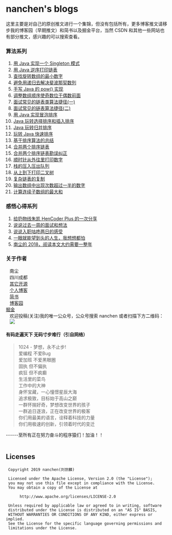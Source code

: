 # nanchen's blogs
这里主要是对自己的原创推文进行一个集锦，但没有包括所有，更多博客推文请移步我的博客园（早期推文）和简书以及掘金平台，当然 CSDN 和其他一些网站也有部分推文，感兴趣的可以搜索查看。

### 算法系列
1. [用 Java 实现一个 Singleton 模式](https://github.com/nanchen2251/Blogs/blob/master/algorithm/%E9%9D%A2%E8%AF%95%201%EF%BC%9A%E7%94%A8%20Java%20%E5%AE%9E%E7%8E%B0%E4%B8%80%E4%B8%AA%20Singleton%20%E6%A8%A1%E5%BC%8F.md)
2. [用 Java 逆序打印链表](https://github.com/nanchen2251/Blogs/blob/master/algorithm/%E9%9D%A2%E8%AF%95%202%EF%BC%9A%E7%94%A8%20Java%20%E9%80%86%E5%BA%8F%E6%89%93%E5%8D%B0%E9%93%BE%E8%A1%A8.md)
3. [查找旋转数组的最小数字](https://github.com/nanchen2251/Blogs/blob/master/algorithm/%E9%9D%A2%E8%AF%95%203%EF%BC%9A%E6%9F%A5%E6%89%BE%E6%97%8B%E8%BD%AC%E6%95%B0%E7%BB%84%E7%9A%84%E6%9C%80%E5%B0%8F%E6%95%B0%E5%AD%97.md)
4. [避免用递归去解决斐波那契数列](https://github.com/nanchen2251/Blogs/blob/master/algorithm/%E9%9D%A2%E8%AF%95%204%EF%BC%9A%E9%81%BF%E5%85%8D%E7%94%A8%E9%80%92%E5%BD%92%E5%8E%BB%E8%A7%A3%E5%86%B3%E6%96%90%E6%B3%A2%E9%82%A3%E5%A5%91%E6%95%B0%E5%88%97.md)
5. [手写 Java 的 pow() 实现](https://github.com/nanchen2251/Blogs/blob/master/algorithm/%E9%9D%A2%E8%AF%95%205%EF%BC%9A%E6%89%8B%E5%86%99%20Java%20%E7%9A%84%20pow()%20%E5%AE%9E%E7%8E%B0.md)
6. [调整数组顺序使奇数位于偶数前面](https://github.com/nanchen2251/Blogs/blob/master/algorithm/%E9%9D%A2%E8%AF%95%206%EF%BC%9A%E8%B0%83%E6%95%B4%E6%95%B0%E7%BB%84%E9%A1%BA%E5%BA%8F%E4%BD%BF%E5%A5%87%E6%95%B0%E4%BD%8D%E4%BA%8E%E5%81%B6%E6%95%B0%E5%89%8D%E9%9D%A2.md)
7. [面试常见的链表类算法捷径(一)](https://github.com/nanchen2251/Blogs/blob/master/algorithm/%E9%9D%A2%E8%AF%95%207%EF%BC%9A%E9%9D%A2%E8%AF%95%E5%B8%B8%E8%A7%81%E7%9A%84%E9%93%BE%E8%A1%A8%E7%B1%BB%E7%AE%97%E6%B3%95%E6%8D%B7%E5%BE%84(%E4%B8%80).md)
8. [面试常见的链表算法捷径(二)](https://github.com/nanchen2251/Blogs/blob/master/algorithm/%E9%9D%A2%E8%AF%95%208%EF%BC%9A%E9%9D%A2%E8%AF%95%E5%B8%B8%E8%A7%81%E7%9A%84%E9%93%BE%E8%A1%A8%E7%AE%97%E6%B3%95%E6%8D%B7%E5%BE%84(%E4%BA%8C).md)
9. [用 Java 实现冒泡排序](https://github.com/nanchen2251/Blogs/blob/master/algorithm/%E9%9D%A2%E8%AF%95%209%EF%BC%9A%E7%94%A8%20Java%20%E5%AE%9E%E7%8E%B0%E5%86%92%E6%B3%A1%E6%8E%92%E5%BA%8F.md)
10. [Java 玩转选择排序和插入排序](https://github.com/nanchen2251/Blogs/blob/master/algorithm/%E9%9D%A2%E8%AF%95%2010%EF%BC%9AJava%20%E7%8E%A9%E8%BD%AC%E9%80%89%E6%8B%A9%E6%8E%92%E5%BA%8F%E5%92%8C%E6%8F%92%E5%85%A5%E6%8E%92%E5%BA%8F.md)
11. [Java 玩转归并排序](https://github.com/nanchen2251/Blogs/blob/master/algorithm/%E9%9D%A2%E8%AF%95%2011%EF%BC%9AJava%20%E7%8E%A9%E8%BD%AC%E5%BD%92%E5%B9%B6%E6%8E%92%E5%BA%8F.md)
12. [玩转 Java 快速排序](https://github.com/nanchen2251/Blogs/blob/master/algorithm/%E9%9D%A2%E8%AF%95%2012%EF%BC%9A%E7%8E%A9%E8%BD%AC%20Java%20%E5%BF%AB%E9%80%9F%E6%8E%92%E5%BA%8F.md)
13. [基于排序算法的总结](https://github.com/nanchen2251/Blogs/blob/master/algorithm/%E9%9D%A2%E8%AF%95%2013%EF%BC%9A%E5%9F%BA%E4%BA%8E%E6%8E%92%E5%BA%8F%E7%AE%97%E6%B3%95%E7%9A%84%E6%80%BB%E7%BB%93.md)
14. [合并两个排序链表](https://github.com/nanchen2251/Blogs/blob/master/algorithm/%E9%9D%A2%E8%AF%95%2014%EF%BC%9A%E5%90%88%E5%B9%B6%E4%B8%A4%E4%B8%AA%E6%8E%92%E5%BA%8F%E9%93%BE%E8%A1%A8.md)
15. [合并两个排序链表勘误纠正](https://github.com/nanchen2251/Blogs/blob/master/algorithm/%E9%9D%A2%E8%AF%95%2015%EF%BC%9A%E9%92%88%E5%AF%B9%E6%98%A8%E5%A4%A9%E7%9A%84%E6%8E%A8%E6%96%87%EF%BC%8C%E6%9C%89%E5%87%A0%E5%8F%A5%E6%83%B3%E8%AF%B4%E7%9A%84.md)
16. [顺时针从外往里打印数字](https://github.com/nanchen2251/Blogs/blob/master/algorithm/%E9%9D%A2%E8%AF%95%2015%EF%BC%9A%E9%A1%BA%E6%97%B6%E9%92%88%E4%BB%8E%E5%A4%96%E5%BE%80%E9%87%8C%E6%89%93%E5%8D%B0%E6%95%B0%E5%AD%97.md)
17. [栈的压入压出队列](https://github.com/nanchen2251/Blogs/blob/master/algorithm/%E9%9D%A2%E8%AF%95%2016%EF%BC%9A%E6%A0%88%E7%9A%84%E5%8E%8B%E5%85%A5%E5%8E%8B%E5%87%BA%E9%98%9F%E5%88%97.md)
18. [从上到下打印二叉树](https://github.com/nanchen2251/Blogs/blob/master/algorithm/%E9%9D%A2%E8%AF%95%2017%EF%BC%9A%E4%BB%8E%E4%B8%8A%E5%88%B0%E4%B8%8B%E6%89%93%E5%8D%B0%E4%BA%8C%E5%8F%89%E6%A0%91.md)
19. [复杂链表的复制](https://github.com/nanchen2251/Blogs/blob/master/algorithm/%E9%9D%A2%E8%AF%95%2018%EF%BC%9A%E5%A4%8D%E6%9D%82%E9%93%BE%E8%A1%A8%E7%9A%84%E5%A4%8D%E5%88%B6%EF%BC%88%E5%89%91%E6%8C%87%20Offer%20%E7%AC%AC%2026%20%E9%A2%98%EF%BC%89.md)
20. [输出数组中出现次数超过一半的数字](https://github.com/nanchen2251/Blogs/blob/master/algorithm/%E9%9D%A2%E8%AF%95%2019%EF%BC%9A%E8%BE%93%E5%87%BA%E6%95%B0%E7%BB%84%E4%B8%AD%E5%87%BA%E7%8E%B0%E6%AC%A1%E6%95%B0%E8%B6%85%E8%BF%87%E4%B8%80%E5%8D%8A%E7%9A%84%E6%95%B0%E5%AD%97%EF%BC%88%E5%89%91%E6%8C%87%20Offer%2026%20%E9%A2%98%EF%BC%89.md)
21. [计算连续子数组的最大和](https://github.com/nanchen2251/Blogs/blob/master/algorithm/%E9%9D%A2%E8%AF%95%2020%EF%BC%9A%E8%AE%A1%E7%AE%97%E8%BF%9E%E7%BB%AD%E5%AD%90%E6%95%B0%E7%BB%84%E7%9A%84%E6%9C%80%E5%A4%A7%E5%92%8C%EF%BC%88%E5%89%91%E6%8C%87%20Offer%2031%20%E9%A2%98%EF%BC%89.md)

### 感悟心得系列
1. [给扔物线朱凯 HenCoder Plus 的一次分享](https://github.com/nanchen2251/Blogs/blob/master/experience/%E6%A8%A1%E6%8B%9F%E9%9D%A2%E8%AF%95%E5%88%86%E4%BA%AB.md)
2. [说说过去一周的面试和想法](https://github.com/nanchen2251/Blogs/blob/master/experience/%E8%AF%B4%E8%AF%B4%E8%BF%87%E5%8E%BB%E4%B8%80%E5%91%A8%E7%9A%84%E9%9D%A2%E8%AF%95%E5%92%8C%E6%83%B3%E6%B3%95.md)
3. [说说入职咕咚两日的感受](https://github.com/nanchen2251/Blogs/blob/master/experience/%E8%AF%B4%E8%AF%B4%E5%85%A5%E8%81%8C%E4%B8%A4%E5%A4%A9%E7%9A%84%E6%84%9F%E5%8F%97.md)
4. [一眼就能望到头的人生，我想想都怕](https://github.com/nanchen2251/Blogs/blob/master/experience/%E4%B8%80%E7%9C%BC%E5%B0%B1%E8%83%BD%E6%9C%9B%E5%88%B0%E5%A4%B4%E7%9A%84%E4%BA%BA%E7%94%9F%EF%BC%8C%E6%88%91%E6%83%B3%E6%83%B3%E9%83%BD%E6%80%95.md)
5. [南尘的 2018，阅读本文大约需要一整年](https://github.com/nanchen2251/Blogs/blob/master/experience/%E5%8D%97%E5%B0%98%E7%9A%84%202018%EF%BC%8C%E9%98%85%E8%AF%BB%E6%9C%AC%E6%96%87%E5%A4%A7%E7%BA%A6%E9%9C%80%E8%A6%81%E4%B8%80%E6%95%B4%E5%B9%B4.md)

### 关于作者
    南尘<br>
    四川成都<br>
    [其它开源](https://github.com/nanchen2251/)<br>
    [个人博客](https://nanchen2251.github.io/)<br>
    [简书](http://www.jianshu.com/u/f690947ed5a6)<br>
    [博客园](http://www.cnblogs.com/liushilin/)<br>
    [掘金](https://juejin.im/user/593f78bada2f60006738d641)<br>
    欢迎投稿(关注)我的唯一公众号，公众号搜索 nanchen 或者扫描下方二维码：<br>
    ![](https://github.com/nanchen2251/Blogs/blob/master/images/nanchen12.jpg)

#### 有码走遍天下 无码寸步难行（引自网络）

> 1024 - 梦想，永不止步!  
爱编程 不爱Bug  
爱加班 不爱黑眼圈  
固执 但不偏执  
疯狂 但不疯癫  
生活里的菜鸟  
工作中的大神  
身怀宝藏，一心憧憬星辰大海  
追求极致，目标始于高山之巅  
一群怀揣好奇，梦想改变世界的孩子  
一群追日逐浪，正在改变世界的极客  
你们用最美的语言，诠释着科技的力量  
你们用极速的创新，引领着时代的变迁  

------至所有正在努力奋斗的程序猿们！加油！！  
​    
## Licenses
```
 Copyright 2019 nanchen(刘世麟)

 Licensed under the Apache License, Version 2.0 (the "License");
 you may not use this file except in compliance with the License.
 You may obtain a copy of the License at

      http://www.apache.org/licenses/LICENSE-2.0

 Unless required by applicable law or agreed to in writing, software
 distributed under the License is distributed on an "AS IS" BASIS,
 WITHOUT WARRANTIES OR CONDITIONS OF ANY KIND, either express or implied.
 See the License for the specific language governing permissions and
 limitations under the License.
```
